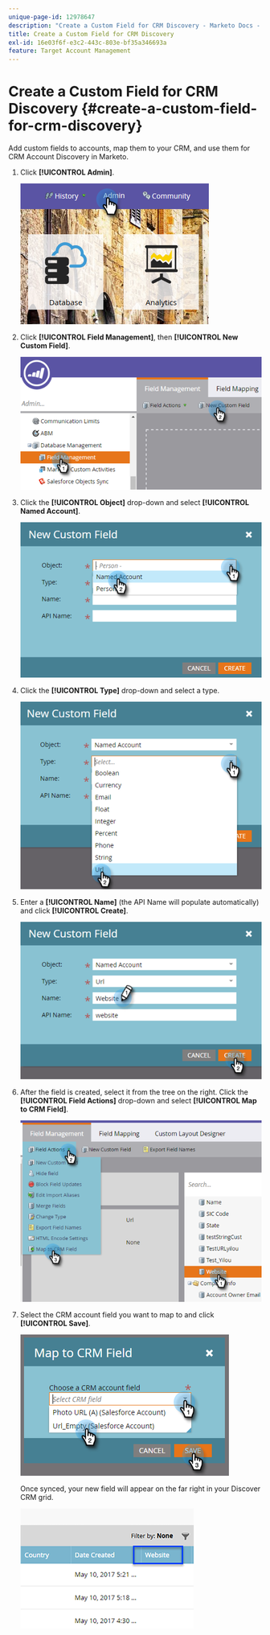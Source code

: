 ```yaml
---
unique-page-id: 12978647
description: "Create a Custom Field for CRM Discovery - Marketo Docs - Product Documentation"
title: Create a Custom Field for CRM Discovery
exl-id: 16e03f6f-e3c2-443c-803e-bf35a346693a
feature: Target Account Management
---
```

# Create a Custom Field for CRM Discovery {#create-a-custom-field-for-crm-discovery}

Add custom fields to accounts, map them to your CRM, and use them for CRM Account Discovery in Marketo.

1. Click **[!UICONTROL Admin]**.

   ![](assets/admin.png)

1. Click **[!UICONTROL Field Management]**, then **[!UICONTROL New Custom Field]**.

   ![](assets/two-4.png)

1. Click the **[!UICONTROL Object]** drop-down and select **[!UICONTROL Named Account]**.

   ![](assets/three-3.png)

1. Click the **[!UICONTROL Type]** drop-down and select a type.

   ![](assets/four-3.png)

1. Enter a **[!UICONTROL Name]** (the API Name will populate automatically) and click **[!UICONTROL Create]**.

   ![](assets/five-3.png)

1. After the field is created, select it from the tree on the right. Click the **[!UICONTROL Field Actions]** drop-down and select **[!UICONTROL Map to CRM Field]**.

   ![](assets/six-2.png)

1. Select the CRM account field you want to map to and click **[!UICONTROL Save]**.

   ![](assets/seven-1.png)

   Once synced, your new field will appear on the far right in your Discover CRM grid.

   ![](assets/eight.png)
